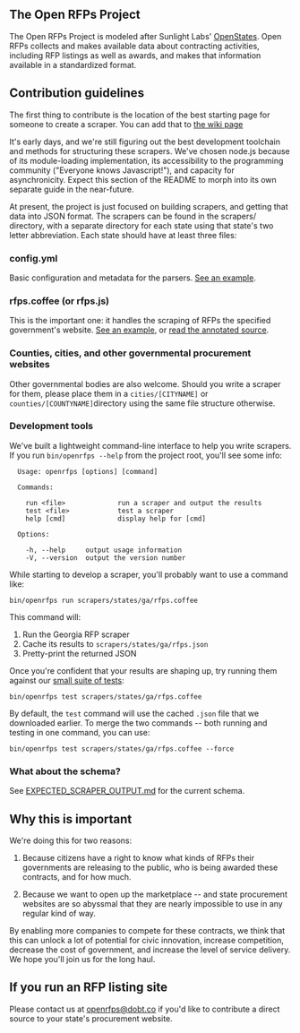 ## The Open RFPs Project

The Open RFPs Project is modeled after Sunlight Labs' [OpenStates](https://github.com/sunlightlabs/openstates/tree/master/openstates). Open RFPs collects and makes available data about contracting activities, including RFP listings as well as awards, and makes that information available in a standardized format.

## Contribution guidelines
The first thing to contribute is the location of the best starting page for someone to create a scraper. You can add that to [the wiki page](https://github.com/dobtco/openrfps/wiki/List-of-Procurement-Websites)

It's early days, and we're still figuring out the best development toolchain and methods for structuring these scrapers. We've chosen node.js because of its module-loading implementation, its accessibility to the programming community ("Everyone knows Javascript!"), and capacity for asynchronicity. Expect this section of the README to morph into its own separate guide in the near-future.

At present, the project is just focused on building scrapers, and getting that data into JSON format. The scrapers can be found in the scrapers/ directory, with a separate directory for each state using that state's two letter abbreviation. Each state should have at least three files:

### config.yml
Basic configuration and metadata for the parsers. [See an example](https://github.com/dobtco/openrfps/blob/master/scrapers/states/ga/config.yml).

### rfps.coffee (or rfps.js)
This is the important one: it handles the scraping of RFPs the specified government's website. [See an example](https://github.com/dobtco/openrfps/blob/master/scrapers/states/ga/rfps.coffee), or [read the annotated source](http://dobtco.github.io/openrfps/docs/rfps.html).

### Counties, cities, and other governmental procurement websites
Other governmental bodies are also welcome. Should you write a scraper for them, please place them in a `cities/[CITYNAME]` or `counties/[COUNTYNAME]`directory using the same file structure otherwise.

### Development tools
We've built a lightweight command-line interface to help you write scrapers. If you run `bin/openrfps --help` from the project root, you'll see some info:

```
  Usage: openrfps [options] [command]

  Commands:

    run <file>             run a scraper and output the results
    test <file>            test a scraper
    help [cmd]             display help for [cmd]

  Options:

    -h, --help     output usage information
    -V, --version  output the version number
```

While starting to develop a scraper, you'll probably want to use a command like:

```
bin/openrfps run scrapers/states/ga/rfps.coffee
```

This command will:

1. Run the Georgia RFP scraper
2. Cache its results to `scrapers/states/ga/rfps.json`
3. Pretty-print the returned JSON

Once you're confident that your results are shaping up, try running them against our [small suite of tests](https://github.com/dobtco/openrfps/blob/master/bin/openrfps-test):

```
bin/openrfps test scrapers/states/ga/rfps.coffee
```

By default, the `test` command will use the cached `.json` file that we downloaded earlier. To merge the two commands -- both running and testing in one command, you can use:

```
bin/openrfps test scrapers/states/ga/rfps.coffee --force
```

### What about the schema?
See [EXPECTED_SCRAPER_OUTPUT.md](https://github.com/dobtco/openrfps/blob/master/EXPECTED_SCRAPER_OUTPUT.md) for the current schema.

## Why this is important
We're doing this for two reasons:

1. Because citizens have a right to know what kinds of RFPs their governments are releasing to the public, who is being awarded these contracts, and for how much.

2. Because we want to open up the marketplace -- and state procurement websites are so abyssmal that they are nearly impossible to use in any regular kind of way.

By enabling more companies to compete for these contracts, we think that this can unlock a lot of potential for civic innovation, increase competition,  decrease the cost of government, and increase the level of service delivery. We hope you'll join us for the long haul.

## If you run an RFP listing site
Please contact us at openrfps@dobt.co if you'd like to contribute a direct source to your state's procurement website.
